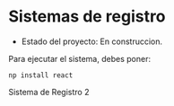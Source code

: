 <h1> Sistemas de registro </h1>


- Estado del proyecto: En construccion. 

Para ejecutar el sistema, debes poner: 

```np install react```

Sistema de Registro 2 
